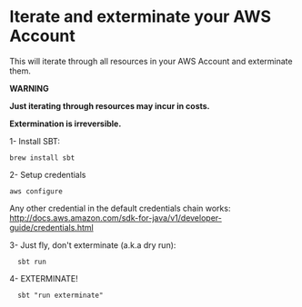 # Iterate and exterminate your AWS Account

This will iterate through all resources in your AWS Account and exterminate them.

**WARNING**

**Just iterating through resources may incur in costs.**

**Extermination is irreversible.**


1- Install SBT:
```
brew install sbt
```

2- Setup credentials
```
aws configure
```
Any other credential in the default credentials chain works: http://docs.aws.amazon.com/sdk-for-java/v1/developer-guide/credentials.html

3- Just fly, don't exterminate (a.k.a dry run): 
```
  sbt run
```

4- EXTERMINATE!
```
  sbt "run exterminate"
```
